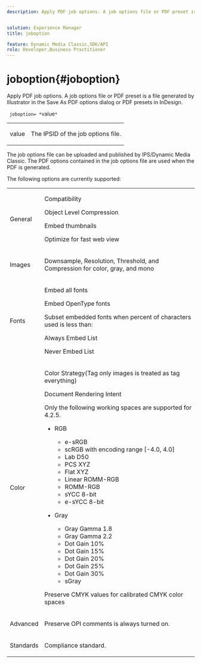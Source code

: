 ```yaml
---
description: Apply PDF job options. A job options file or PDF preset is a file generated by Illustrator in the Save As PDF options dialog or PDF presets in InDesign.


solution: Experience Manager
title: joboption

feature: Dynamic Media Classic,SDK/API
role: Developer,Business Practitioner
---
```


# joboption{#joboption}

Apply PDF job options. A job options file or PDF preset is a file generated by Illustrator in the Save As PDF options dialog or PDF presets in InDesign.

 ` joboption= *`value`*`

<table id="simpletable_BA7B58BE0B0740298D45DDEBE7832D93"> 
 <tr class="strow"> 
  <td class="stentry"> <p><span class="codeph"> <span class="varname"> value</span></span> </p> </td> 
  <td class="stentry"> <p>The IPSID of the job options file. </p></td> 
 </tr> 
</table>

The job options file can be uploaded and published by IPS/Dynamic Media Classic. The PDF options contained in the job options file are used when the PDF is generated.

The following options are currently supported:

<table id="simpletable_7E0AE8A06AE54A02AF0107FBEDF73D61"> 
 <tr class="strow"> 
  <td class="stentry"> <p>General </p></td> 
  <td class="stentry"> <p> Compatibility </p> <p> Object Level Compression </p> <p> Embed thumbnails </p> <p> Optimize for fast web view </p> </td> 
 </tr> 
 <tr class="strow"> 
  <td class="stentry"> <p>Images </p></td> 
  <td class="stentry"> <p> Downsample, Resolution, Threshold, and Compression for color, gray, and mono </p> </td> 
 </tr> 
 <tr class="strow"> 
  <td class="stentry"> <p>Fonts </p></td> 
  <td class="stentry"> <p> Embed all fonts </p> <p> Embed OpenType fonts </p> <p> Subset embedded fonts when percent of characters used is less than: </p> <p> Always Embed List </p> <p> Never Embed List </p> </td> 
 </tr> 
 <tr class="strow"> 
  <td class="stentry"> <p>Color </p></td> 
  <td class="stentry"> <p> Color Strategy(Tag only images is treated as tag everything) </p> <p> Document Rendering Intent </p> <p> Only the following working spaces are supported for 4.2.5. </p> <p> 
    <ul id="ul_3F3EFDFB6A3340978AE31DEDF0FDA2C8"> 
     <li id="li_17A9FA99D6CA4C5182E383A85F0E3C90"> RGB <p> 
       <ul id="ul_1DD0C264DA1248319E751ADD18140C6D"> 
        <li id="li_B91B4D0C1D80442EB8690933AFA1F093"> e-sRGB </li> 
        <li id="li_D7F8C500DF5E4CBC8FFA4FEFB8E4E036"> scRGB with encoding range [-4.0, 4.0] </li> 
        <li id="li_942CD69732984E16A71C2F75EC5B5245"> Lab D50 </li> 
        <li id="li_7063B9E98D1E4946AC8F0EF7BC988806"> PCS XYZ </li> 
        <li id="li_5809447576B147B68630C4B7EC2E7870"> Flat XYZ </li> 
        <li id="li_3B5DA42A04124A6BAA12343AFC19F620">Linear ROMM-RGB </li> 
        <li id="li_DEC3028FA9C34176B761D12B7179B44F">ROMM-RGB </li> 
        <li id="li_3E7E7C4A680C4E3EADE0A26048ECF1F4"> sYCC 8-bit </li> 
        <li id="li_16A615C9A74D443AB3C63B3FE3AB5443"> e-sYCC 8-bit </li> 
       </ul> </p> </li> 
     <li id="li_AFA6D4D8C0624AA495E2EB2F0F0C7F7B">Gray <p> 
       <ul id="ul_945389DD426F44C09EB9C7F23933CB77"> 
        <li id="li_DB0AE3DFFC184480BB91666FF1BB4776">Gray Gamma 1.8 </li> 
        <li id="li_755C556ED94740D1BD30EBE67018E074">Gray Gamma 2.2 </li> 
        <li id="li_67437440AFB54B7686333A55233AA87F">Dot Gain 10% </li> 
        <li id="li_0D6CA6004EC84048B5F2198406F4F343">Dot Gain 15% </li> 
        <li id="li_1AFD11C23AB147978559D8F00BFB3142">Dot Gain 20% </li> 
        <li id="li_6CD5ACEF6B0B49E8BACA8264FE0E9C44"> Dot Gain 25% </li> 
        <li id="li_AB5F1FA7111041BD82353E02A284A546">Dot Gain 30% </li> 
        <li id="li_7433278AE8054AD28BD38A0A6E4EF7EF"> sGray </li> 
       </ul> </p> </li> 
    </ul> </p> <p> Preserve CMYK values for calibrated CMYK color spaces </p> </td> 
 </tr> 
 <tr class="strow"> 
  <td class="stentry"> <p>Advanced </p></td> 
  <td class="stentry"> <p>Preserve OPI comments is always turned on. </p></td> 
 </tr> 
 <tr class="strow"> 
  <td class="stentry"> <p>Standards </p></td> 
  <td class="stentry"> <p>Compliance standard. </p></td> 
 </tr> 
</table>

